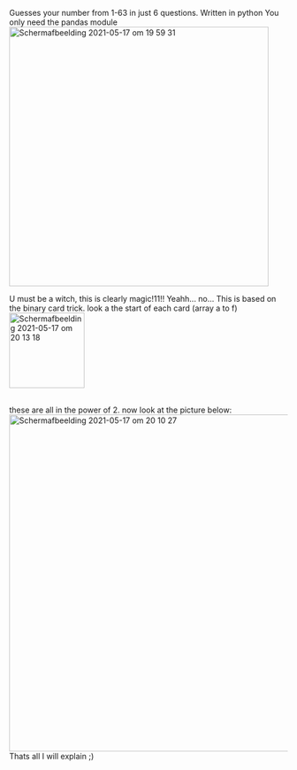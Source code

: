 Guesses your number from 1-63 in just 6 questions. Written in python
You only need the pandas module
<img width="469" alt="Schermafbeelding 2021-05-17 om 19 59 31" src="https://user-images.githubusercontent.com/23695684/118535186-71d24280-b74a-11eb-80d8-454e6674af57.png">

U must be a witch, this is clearly magic!11!! Yeahh... no...
This is based on the binary card trick. look a the start of each card (array a to f) <br>
<img width="136" alt="Schermafbeelding 2021-05-17 om 20 13 18" src="https://user-images.githubusercontent.com/23695684/118536743-6253f900-b74c-11eb-843b-703db0a00b58.png">

<br>these are all in the power of 2. now look at the picture below:
<img width="609" alt="Schermafbeelding 2021-05-17 om 20 10 27" src="https://user-images.githubusercontent.com/23695684/118536471-13a65f00-b74c-11eb-9e80-74e26a2efb4a.png">
<br>Thats all I will explain ;)
